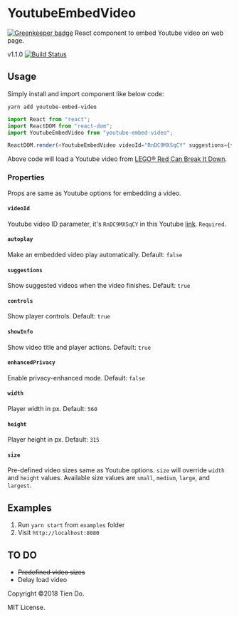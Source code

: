 # YoutubeEmbedVideo

[![Greenkeeper badge](https://badges.greenkeeper.io/Tiendq/youtube-embed-video.svg)](https://greenkeeper.io/)
React component to embed Youtube video on web page.

v1.1.0 [![Build Status](https://travis-ci.com/Tiendq/youtube-embed-video.svg?branch=master)](https://travis-ci.com/Tiendq/youtube-embed-video)

## Usage
Simply install and import component like below code:

`yarn add youtube-embed-video`

```js
import React from "react";
import ReactDOM from "react-dom";
import YoutubeEmbedVideo from "youtube-embed-video";

ReactDOM.render(<YoutubeEmbedVideo videoId="RnDC9MXSqCY" suggestions={false} />, document.getElementById("app"));
```

Above code will load a Youtube video from [LEGO® Red Can Break It Down](https://www.youtube.com/watch?v=RnDC9MXSqCY).

### Properties
Props are same as Youtube options for embedding a video.

#### `videoId`
Youtube video ID parameter, it's `RnDC9MXSqCY` in this Youtube [link](https://www.youtube.com/watch?v=RnDC9MXSqCY). `Required`.
#### `autoplay`
Make an embedded video play automatically. Default: `false`
#### `suggestions`
Show suggested videos when the video finishes. Default: `true`
#### `controls`
Show player controls. Default: `true`
#### `showInfo`
Show video title and player actions. Default: `true`
#### `enhancedPrivacy`
Enable privacy-enhanced mode. Default: `false`
#### `width`
Player width in px. Default: `560`
#### `height`
Player height in px. Default: `315`
#### `size`
Pre-defined video sizes same as Youtube options. `size` will override `width` and `height` values. Available size values are `small`, `medium`, `large`, and `largest`.

## Examples
1. Run `yarn start` from `examples` folder
2. Visit `http://localhost:8080`

## TO DO
- ~~Predefined video sizes~~
- Delay load video

Copyright ©2018 Tien Do.

MIT License.
